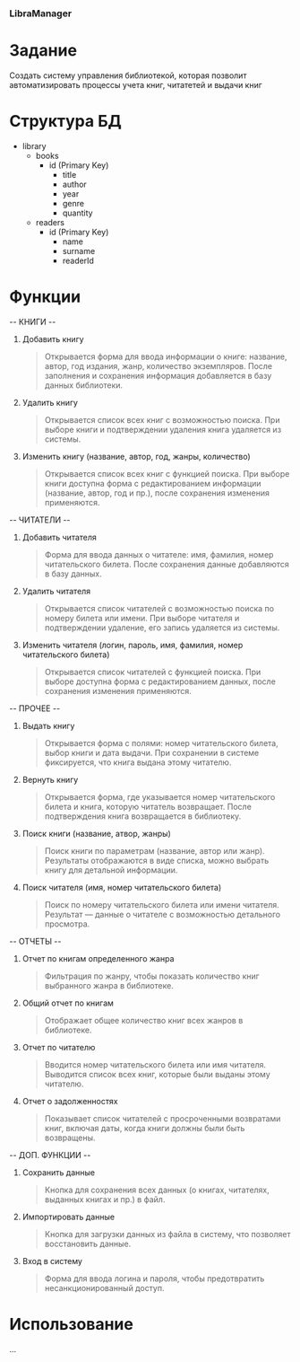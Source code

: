 ### LibraManager

# Задание

Создать систему управления библиотекой, которая позволит автоматизировать процессы учета книг, читатетей и выдачи книг

# Структура БД

- library
  - books
    - id (Primary Key)
      - title
      - author
      - year
      - genre
      - quantity
  - readers
    - id (Primary Key)
      - name
      - surname
      - readerId

# Функции

-- КНИГИ --

1. Добавить книгу

   > Открывается форма для ввода информации о книге: название, автор, год издания, жанр, количество экземпляров.
   > После заполнения и сохранения информация добавляется в базу данных библиотеки.

2. Удалить книгу

   > Открывается список всех книг с возможностью поиска.
   > При выборе книги и подтверждении удаления книга удаляется из системы.

3. Изменить книгу (название, автор, год, жанры, количество)
   > Открывается список всех книг с функцией поиска.
   > При выборе книги доступна форма с редактированием информации (название, автор, год и пр.), после сохранения изменения применяются.

-- ЧИТАТЕЛИ --

1. Добавить читателя

   > Форма для ввода данных о читателе: имя, фамилия, номер читательского билета.
   > После сохранения данные добавляются в базу данных.

2. Удалить читателя

   > Открывается список читателей с возможностью поиска по номеру билета или имени.
   > При выборе читателя и подтверждении удаление, его запись удаляется из системы.

3. Изменить читателя (логин, пароль, имя, фамилия, номер читательского билета)
   > Открывается список читателей с функцией поиска.
   > При выборе доступна форма с редактированием данных, после сохранения изменения применяются.

-- ПРОЧЕЕ --

1. Выдать книгу

   > Открывается форма с полями: номер читательского билета, выбор книги и дата выдачи.
   > При сохранении в системе фиксируется, что книга выдана этому читателю.

2. Вернуть книгу

   > Открывается форма, где указывается номер читательского билета и книга, которую читатель возвращает.
   > После подтверждения книга возвращается в библиотеку.

3. Поиск книги (название, атвор, жанры)

   > Поиск книги по параметрам (название, автор или жанр).
   > Результаты отображаются в виде списка, можно выбрать книгу для детальной информации.

4. Поиск читателя (имя, номер читательского билета)
   > Поиск по номеру читательского билета или имени читателя.
   > Результат — данные о читателе с возможностью детального просмотра.

-- ОТЧЕТЫ --

1. Отчет по книгам определенного жанра

   > Фильтрация по жанру, чтобы показать количество книг выбранного жанра в библиотеке.

2. Общий отчет по книгам

   > Отображает общее количество книг всех жанров в библиотеке.

3. Отчет по читателю

   > Вводится номер читательского билета или имя читателя.
   > Выводится список всех книг, которые были выданы этому читателю.

4. Отчет о задолженностях
   > Показывает список читателей с просроченными возвратами книг, включая даты, когда книги должны были быть возвращены.

-- ДОП. ФУНКЦИИ --

1. Сохранить данные

   > Кнопка для сохранения всех данных (о книгах, читателях, выданных книгах и пр.) в файл.

2. Импортировать данные

   > Кнопка для загрузки данных из файла в систему, что позволяет восстановить данные.

3. Вход в систему
   > Форма для ввода логина и пароля, чтобы предотвратить несанкционированный доступ.

# Использование

...
